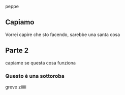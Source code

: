 peppe
## Capiamo

Vorrei capire che sto facendo, sarebbe una santa cosa

## Parte 2

capiame se questa cosa funziona

### Questo è una sottoroba

greve ziiiii